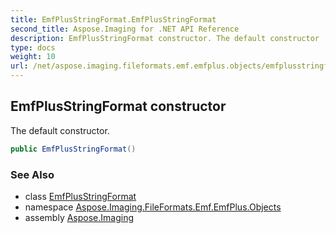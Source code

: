 ```yaml
---
title: EmfPlusStringFormat.EmfPlusStringFormat
second_title: Aspose.Imaging for .NET API Reference
description: EmfPlusStringFormat constructor. The default constructor
type: docs
weight: 10
url: /net/aspose.imaging.fileformats.emf.emfplus.objects/emfplusstringformat/emfplusstringformat/
---
```

## EmfPlusStringFormat constructor

The default constructor.

```csharp
public EmfPlusStringFormat()
```

### See Also

* class [EmfPlusStringFormat](../)
* namespace [Aspose.Imaging.FileFormats.Emf.EmfPlus.Objects](../../emfplusstringformat/)
* assembly [Aspose.Imaging](../../../)


